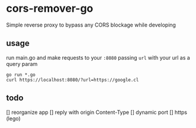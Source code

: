 # cors-remover-go

Simple reverse proxy to bypass any CORS blockage while developing

## usage

run main.go and make requests to your `:8080` passing `url` with your url as a query param

```
go run *.go
curl https://localhost:8080/?url=https://google.cl
```

## todo

[] reorganize app
[] reply with origin Content-Type
[] dynamic port
[] https (lego)
